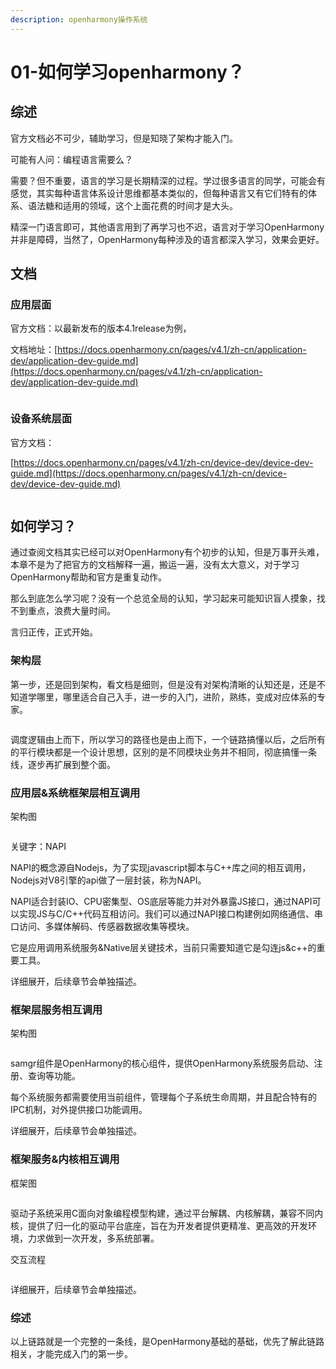 ```yaml
---
description: openharmony操作系统
---
```


# 01-如何学习openharmony？

## 综述

官方文档必不可少，辅助学习，但是知晓了架构才能入门。

可能有人问：编程语言需要么？

需要？但不重要，语言的学习是长期精深的过程。学过很多语言的同学，可能会有感觉，其实每种语言体系设计思维都基本类似的，但每种语言又有它们特有的体系、语法糖和适用的领域，这个上面花费的时间才是大头。

精深一门语言即可，其他语言用到了再学习也不迟，语言对于学习OpenHarmony并非是障碍，当然了，OpenHarmony每种涉及的语言都深入学习，效果会更好。

## 文档

### 应用层面

官方文档：以最新发布的版本4.1release为例，

文档地址：[https://docs.openharmony.cn/pages/v4.1/zh-cn/application-dev/application-dev-guide.md](https://docs.openharmony.cn/pages/v4.1/zh-cn/application-dev/application-dev-guide.md)

<figure><img src=".gitbook/assets/image (1) (1) (1) (1) (1) (1) (1) (1) (1) (1) (1) (1).png" alt=""><figcaption></figcaption></figure>

### 设备系统层面

官方文档：

[https://docs.openharmony.cn/pages/v4.1/zh-cn/device-dev/device-dev-guide.md](https://docs.openharmony.cn/pages/v4.1/zh-cn/device-dev/device-dev-guide.md)

<figure><img src=".gitbook/assets/image (2) (1) (1) (1) (1) (1) (1) (1) (1).png" alt=""><figcaption></figcaption></figure>

## 如何学习？

通过查阅文档其实已经可以对OpenHarmony有个初步的认知，但是万事开头难，本章不是为了把官方的文档解释一遍，搬运一遍，没有太大意义，对于学习OpenHarmony帮助和官方是重复动作。

那么到底怎么学习呢？没有一个总览全局的认知，学习起来可能知识盲人摸象，找不到重点，浪费大量时间。

言归正传，正式开始。

### 架构层

第一步，还是回到架构，看文档是细则，但是没有对架构清晰的认知还是，还是不知道学哪里，哪里适合自己入手，进一步的入门，进阶，熟练，变成对应体系的专家。

<figure><img src=".gitbook/assets/image (3) (1) (1) (1) (1) (1) (1).png" alt=""><figcaption></figcaption></figure>

调度逻辑由上而下，所以学习的路径也是由上而下，一个链路搞懂以后，之后所有的平行模块都是一个设计思想，区别的是不同模块业务并不相同，彻底搞懂一条线，逐步再扩展到整个面。

### 应用层&系统框架层相互调用

架构图

<figure><img src=".gitbook/assets/image (4) (1) (1) (1) (1).png" alt=""><figcaption></figcaption></figure>

关键字：NAPI

NAPI的概念源自Nodejs，为了实现javascript脚本与C++库之间的相互调用，Nodejs对V8引擎的api做了一层封装，称为NAPI。

NAPI适合封装IO、CPU密集型、OS底层等能力并对外暴露JS接口，通过NAPI可以实现JS与C/C++代码互相访问。我们可以通过NAPI接口构建例如网络通信、串口访问、多媒体解码、传感器数据收集等模块。

它是应用调用系统服务\&Native层关键技术，当前只需要知道它是勾连js\&c++的重要工具。

详细展开，后续章节会单独描述。

### 框架层服务相互调用

架构图

<figure><img src=".gitbook/assets/image (2) (1) (1) (1) (1) (1) (1).png" alt=""><figcaption></figcaption></figure>

samgr组件是OpenHarmony的核心组件，提供OpenHarmony系统服务启动、注册、查询等功能。

每个系统服务都需要使用当前组件，管理每个子系统生命周期，并且配合特有的IPC机制，对外提供接口功能调用。

详细展开，后续章节会单独描述。

### 框架服务&内核相互调用

框架图

<figure><img src=".gitbook/assets/image (1) (1) (1) (1) (1) (1) (1) (1) (1) (1) (1).png" alt=""><figcaption></figcaption></figure>

驱动子系统采用C面向对象编程模型构建，通过平台解耦、内核解耦，兼容不同内核，提供了归一化的驱动平台底座，旨在为开发者提供更精准、更高效的开发环境，力求做到一次开发，多系统部署。

交互流程

<figure><img src=".gitbook/assets/image (2) (1) (1) (1) (1) (1) (1) (1).png" alt=""><figcaption></figcaption></figure>

详细展开，后续章节会单独描述。

### 综述

以上链路就是一个完整的一条线，是OpenHarmony基础的基础，优先了解此链路相关，才能完成入门的第一步。
